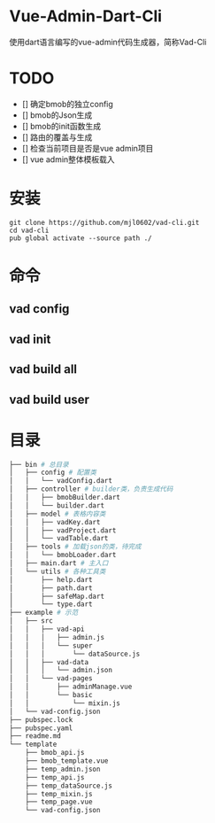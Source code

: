 

# Vue-Admin-Dart-Cli
使用dart语言编写的vue-admin代码生成器，简称Vad-Cli

# TODO
- [] 确定bmob的独立config
- [] bmob的Json生成
- [] bmob的init函数生成
- [] 路由的覆盖与生成
- [] 检查当前项目是否是vue admin项目
- [] vue admin整体模板载入
# 安装

```shell
git clone https://github.com/mjl0602/vad-cli.git
cd vad-cli
pub global activate --source path ./
```

# 命令
## vad config
## vad init
## vad build all
## vad build user

# 目录
```bash
├── bin # 总目录
│   ├── config # 配置类
│   │   └── vadConfig.dart
│   ├── controller # builder类，负责生成代码
│   │   ├── bmobBuilder.dart
│   │   └── builder.dart
│   ├── model # 表格内容类
│   │   ├── vadKey.dart
│   │   ├── vadProject.dart
│   │   └── vadTable.dart
│   ├── tools # 加载json的类，待完成
│   │   └── bmobLoader.dart
│   ├── main.dart # 主入口
│   └── utils # 各种工具类
│       ├── help.dart
│       ├── path.dart
│       ├── safeMap.dart
│       └── type.dart
├── example # 示范
│   ├── src
│   │   ├── vad-api
│   │   │   ├── admin.js
│   │   │   └── super
│   │   │       └── dataSource.js
│   │   ├── vad-data
│   │   │   └── admin.json
│   │   └── vad-pages
│   │       ├── adminManage.vue
│   │       └── basic
│   │           └── mixin.js
│   └── vad-config.json
├── pubspec.lock
├── pubspec.yaml
├── readme.md
└── template
    ├── bmob_api.js
    ├── bmob_template.vue
    ├── temp_admin.json
    ├── temp_api.js
    ├── temp_dataSource.js
    ├── temp_mixin.js
    ├── temp_page.vue
    └── vad-config.json
```